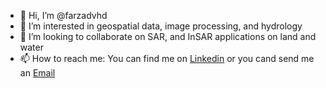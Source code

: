 - 👋 Hi, I’m @farzadvhd
- 👀 I’m interested in geospatial data, image processing, and hydrology 
- 💞️ I’m looking to collaborate on SAR, and InSAR applications on land and water 
- 📫 How to reach me: You can find me on [Linkedin](https://www.linkedin.com/in/farzadvahidi/) or you cand send me an [Email](farzad.vahidi.mayamey@natgeo.su.se)

<!---
farzadvhd/farzadvhd is a ✨ special ✨ repository because its `README.md` (this file) appears on your GitHub profile.
You can click the Preview link to take a look at your changes.
--->
